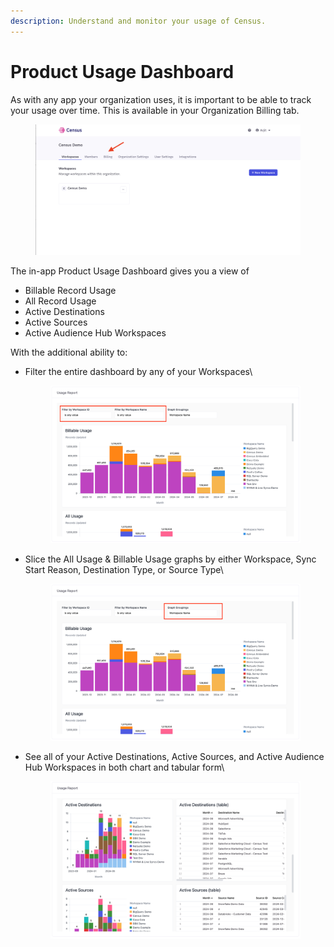 ```yaml
---
description: Understand and monitor your usage of Census.
---
```


# Product Usage Dashboard

As with any app your organization uses, it is important to be able to track your usage over time. This is available in your Organization Billing tab.

<figure><img src="../../.gitbook/assets/image (45).png" alt=""><figcaption></figcaption></figure>

The in-app Product Usage Dashboard gives you a view of&#x20;

* Billable Record Usage
* All Record Usage
* Active Destinations
* Active Sources
* Active Audience Hub Workspaces

With the additional ability to:

*   Filter the entire dashboard by any of your Workspaces\


    <figure><img src="../../.gitbook/assets/image (2) (1) (1).png" alt=""><figcaption></figcaption></figure>
*   Slice the All Usage & Billable Usage graphs by either Workspace, Sync Start Reason, Destination Type, or Source Type\


    <figure><img src="../../.gitbook/assets/image (3) (1) (1).png" alt=""><figcaption></figcaption></figure>
*   See all of your Active Destinations, Active Sources, and Active Audience Hub Workspaces in both chart and tabular form\


    <figure><img src="../../.gitbook/assets/image (4).png" alt=""><figcaption></figcaption></figure>
